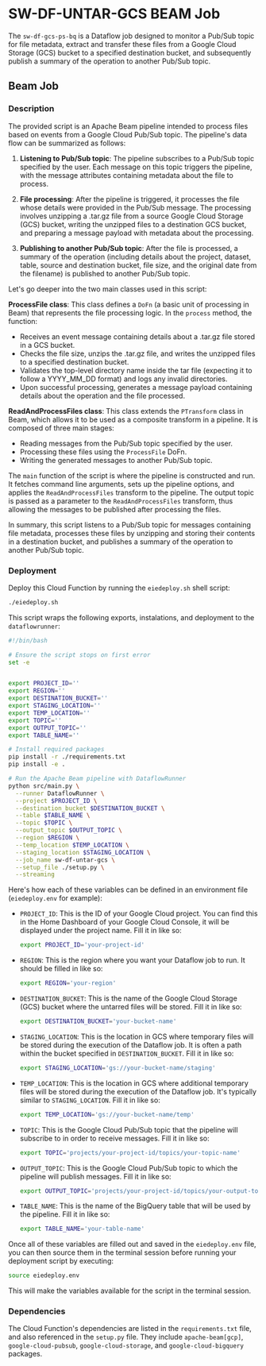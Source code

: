 # SW-DF-UNTAR-GCS BEAM Job

The `sw-df-gcs-ps-bq` is a Dataflow job designed to monitor a Pub/Sub topic for file metadata, extract and transfer these files from a Google Cloud Storage (GCS) bucket to a specified destination bucket, and subsequently publish a summary of the operation to another Pub/Sub topic.

## Beam Job

### Description

The provided script is an Apache Beam pipeline intended to process files based on events from a Google Cloud Pub/Sub topic. The pipeline's data flow can be summarized as follows:

1. **Listening to Pub/Sub topic**: The pipeline subscribes to a Pub/Sub topic specified by the user. Each message on this topic triggers the pipeline, with the message attributes containing metadata about the file to process.

2. **File processing**: After the pipeline is triggered, it processes the file whose details were provided in the Pub/Sub message. The processing involves unzipping a .tar.gz file from a source Google Cloud Storage (GCS) bucket, writing the unzipped files to a destination GCS bucket, and preparing a message payload with metadata about the processing.

3. **Publishing to another Pub/Sub topic**: After the file is processed, a summary of the operation (including details about the project, dataset, table, source and destination bucket, file size, and the original date from the filename) is published to another Pub/Sub topic.

Let's go deeper into the two main classes used in this script:

**ProcessFile class**: This class defines a `DoFn` (a basic unit of processing in Beam) that represents the file processing logic. In the `process` method, the function:

- Receives an event message containing details about a .tar.gz file stored in a GCS bucket.
- Checks the file size, unzips the .tar.gz file, and writes the unzipped files to a specified destination bucket.
- Validates the top-level directory name inside the tar file (expecting it to follow a YYYY_MM_DD format) and logs any invalid directories.
- Upon successful processing, generates a message payload containing details about the operation and the file processed.

**ReadAndProcessFiles class**: This class extends the `PTransform` class in Beam, which allows it to be used as a composite transform in a pipeline. It is composed of three main stages:

- Reading messages from the Pub/Sub topic specified by the user.
- Processing these files using the `ProcessFile` DoFn.
- Writing the generated messages to another Pub/Sub topic.

The `main` function of the script is where the pipeline is constructed and run. It fetches command line arguments, sets up the pipeline options, and applies the `ReadAndProcessFiles` transform to the pipeline. The output topic is passed as a parameter to the `ReadAndProcessFiles` transform, thus allowing the messages to be published after processing the files.

In summary, this script listens to a Pub/Sub topic for messages containing file metadata, processes these files by unzipping and storing their contents in a destination bucket, and publishes a summary of the operation to another Pub/Sub topic.


### Deployment

Deploy this Cloud Function by running the `eiedeploy.sh` shell script:

```bash
./eiedeploy.sh
```


This script wraps the following exports, instalations, and deployment to the `dataflowrunner`:

```bash
#!/bin/bash

# Ensure the script stops on first error
set -e


export PROJECT_ID=''
export REGION=''
export DESTINATION_BUCKET=''
export STAGING_LOCATION=''
export TEMP_LOCATION=''
export TOPIC=''
export OUTPUT_TOPIC=''
export TABLE_NAME=''

# Install required packages
pip install -r ./requirements.txt
pip install -e .

# Run the Apache Beam pipeline with DataflowRunner
python src/main.py \
  --runner DataflowRunner \
  --project $PROJECT_ID \
  --destination_bucket $DESTINATION_BUCKET \
  --table $TABLE_NAME \
  --topic $TOPIC \
  --output_topic $OUTPUT_TOPIC \
  --region $REGION \
  --temp_location $TEMP_LOCATION \
  --staging_location $STAGING_LOCATION \
  --job_name sw-df-untar-gcs \
  --setup_file ./setup.py \
  --streaming

```

Here's how each of these variables can be defined in an environment file (`eiedeploy.env` for example):

- `PROJECT_ID`: This is the ID of your Google Cloud project. You can find this in the Home Dashboard of your Google Cloud Console, it will be displayed under the project name. Fill it in like so:

    ```bash
    export PROJECT_ID='your-project-id'
    ```

- `REGION`: This is the region where you want your Dataflow job to run. It should be filled in like so:

    ```bash
    export REGION='your-region'
    ```

- `DESTINATION_BUCKET`: This is the name of the Google Cloud Storage (GCS) bucket where the untarred files will be stored. Fill it in like so:

    ```bash
    export DESTINATION_BUCKET='your-bucket-name'
    ```

- `STAGING_LOCATION`: This is the location in GCS where temporary files will be stored during the execution of the Dataflow job. It is often a path within the bucket specified in `DESTINATION_BUCKET`. Fill it in like so:

    ```bash
    export STAGING_LOCATION='gs://your-bucket-name/staging'
    ```

- `TEMP_LOCATION`: This is the location in GCS where additional temporary files will be stored during the execution of the Dataflow job. It's typically similar to `STAGING_LOCATION`. Fill it in like so:

    ```bash
    export TEMP_LOCATION='gs://your-bucket-name/temp'
    ```

- `TOPIC`: This is the Google Cloud Pub/Sub topic that the pipeline will subscribe to in order to receive messages. Fill it in like so:

    ```bash
    export TOPIC='projects/your-project-id/topics/your-topic-name'
    ```

- `OUTPUT_TOPIC`: This is the Google Cloud Pub/Sub topic to which the pipeline will publish messages. Fill it in like so:

    ```bash
    export OUTPUT_TOPIC='projects/your-project-id/topics/your-output-topic-name'
    ```

- `TABLE_NAME`: This is the name of the BigQuery table that will be used by the pipeline. Fill it in like so:

    ```bash
    export TABLE_NAME='your-table-name'
    ```

Once all of these variables are filled out and saved in the `eiedeploy.env` file, you can then source them in the terminal session before running your deployment script by executing:

```bash
source eiedeploy.env
```

This will make the variables available for the script in the terminal session.


### Dependencies

The Cloud Function's dependencies are listed in the `requirements.txt` file, and also referenced in the `setup.py` file. They include `apache-beam[gcp]`, `google-cloud-pubsub`, `google-cloud-storage`, and `google-cloud-bigquery` packages.
